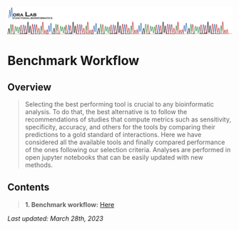 <img src="https://github.com/mora-lab/mora-lab.github.io/blob/master/picture/MORALAB_Banner.png">

# Benchmark Workflow

## Overview
> Selecting the best performing tool is crucial to any bioinformatic analysis. To do that, the best alternative is to follow the recommendations of studies that compute metrics such as sensitivity, specificity, accuracy, and others for the tools by comparing their predictions to a gold standard of interactions. Here we have considered all the available tools and finally compared performance of the ones following our selection criteria. Analyses are performed in open jupyter notebooks that can be easily updated with new methods.

## Contents
> **1. Benchmark workflow:** [Here](https://github.com/mora-lab/cell-cell-interactions/tree/main/benchmark-workflow)

*Last updated: March 28th, 2023*
